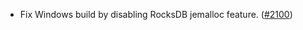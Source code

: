 - Fix Windows build by disabling RocksDB jemalloc feature.
  ([\#2100](https://github.com/anoma/namada/pull/2100))